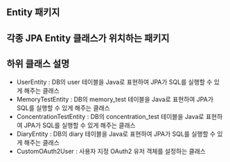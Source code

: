 ## Entity 패키지
각종 JPA Entity 클래스가 위치하는 패키지
---
## 하위 클래스 설명
- UserEntity : DB의 user 테이블을 Java로 표현하여 JPA가 SQL를 실행할 수 있게 해주는 클래스
- MemoryTestEntity : DB의 memory_test 테이블을 Java로 표현하여 JPA가 SQL를 실행할 수 있게 해주는 클래스
- ConcentrationTestEntity : DB의 concentration_test 테이블을 Java로 표현하여 JPA가 SQL를 실행할 수 있게 해주는 클래스
- DiaryEntity : DB의 diary 테이블을 Java로 표현하여 JPA가 SQL를 실행할 수 있게 해주는 클래스
- CustomOAuth2User : 사용자 지정 OAuth2 유저 객체를 설정하는 클래스